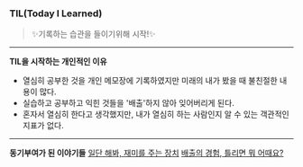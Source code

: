 ### TIL(Today I Learned)


> ✨기록하는 습관을 들이기위해 시작!✨

----
**TIL을 시작하는 개인적인 이유**

- 열심히 공부한 것을 개인 메모장에 기록하였지만 미래의 내가 봤을 때 불친절한 내용이 많다.
- 실습하고 공부하고 익힌 것들을 '배출'하지 않아 잊어버리게 된다.
- 혼자서 열심히 한다고 생각했지만, 내가 열심히 하는 사람인지 알 수 있는 객관적인 지표가 없다.

---
**동기부여가 된 이야기들**
[일단 해봐, 재미를 주는 장치](https://jojoldu.tistory.com/402)
[배출의 경험, 틀리면 뭐 어때요?](https://jbee.io/essay/how_do_i_study_2/)